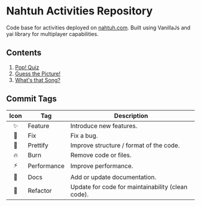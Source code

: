 # Nahtuh Activities Repository 

Code base for activities deployed on [nahtuh.com](http://dev.nahtuh.com/). Built using VanillaJs and yai library for multiplayer capabilities. 

## Contents

1. [Pop! Quiz](./popquiz)
2. [Guess the Picture!](./tebakgambar)
3. [What's that Song?](./tebaklagu)

## Commit Tags

| Icon | Tag         | Description                                       |
| :--: | ----------- | ------------------------------------------------- |
|  ✨   | Feature     | Introduce new features.                           |
|  🐞   | Fix         | Fix a bug.                                        |
|  🎨   | Prettify    | Improve structure / format of the code.           |
|  🔥   | Burn        | Remove code or files.                             |
|  ⚡   | Performance | Improve performance.                              |
|  📝   | Docs        | Add or update documentation.                      |
|  🔨   | Refactor    | Update for code for maintainability (clean code). |

